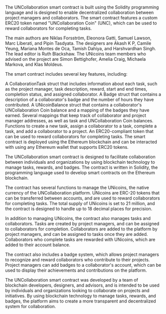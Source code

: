 The UNCollaboration smart contract is built using the Solidity programming language and is designed to enable decentralized collaboration between project managers and collaborators. The smart contract features a custom ERC20 token named "UNCollaboration Coin" (UNC), which can be used to reward collaborators for completing tasks.

The main authors are Niklas Forsström, Eleonora Gatti, Samuel Lawson, Marc Liberati, and Pipin Tasdyata. The designers are Akash K P, Camile Yeung, Mariana Montes de Oca, Tamish Dahiya, and Harshvardhan Singh. The lead editor is Ruth Blackshaw. The UNicoins team members who advised on the project are Simon Bettighofer, Amelia Craig, Michaela Markova, and Klas Moldeus.

The smart contract includes several key features, including:

A CollaborationTask struct that includes information about each task, such as the project manager, task description, reward, start and end times, completion status, and assigned collaborator.
A Badge struct that contains a description of a collaborator's badge and the number of hours they have contributed.
A UNicoinBalance struct that contains a collaborator's UNCollaboration Coin balance and a mapping of the badges they have earned.
Several mappings that keep track of collaborator and project manager addresses, as well as task and UNCollaboration Coin balances.
Functions to create a new task, assign a collaborator to a task, complete a task, and add a collaborator to a project.
An ERC20-compliant token that can be used to reward collaborators for completing tasks.
The smart contract is deployed using the Ethereum blockchain and can be interacted with using any Ethereum wallet that supports ERC20 tokens.

The UNCollaboration smart contract is designed to facilitate collaboration between individuals and organizations by using blockchain technology to manage tasks, rewards, and badges. The contract is written in Solidity, the programming language used to develop smart contracts on the Ethereum blockchain.

The contract has several functions to manage the UNicoins, the native currency of the UNCollaboration platform. UNicoins are ERC-20 tokens that can be transferred between accounts, and are used to reward collaborators for completing tasks. The total supply of UNicoins is set to 21 million, and the contract is designed to handle up to 18 decimal places for precision.

In addition to managing UNicoins, the contract also manages tasks and collaborators. Tasks are created by project managers, and can be assigned to collaborators for completion. Collaborators are added to the platform by project managers, and can be assigned to tasks once they are added. Collaborators who complete tasks are rewarded with UNicoins, which are added to their account balance.

The contract also includes a badge system, which allows project managers to recognize and reward collaborators who contribute to their projects. Project managers can add badges to a collaborator's account, which can be used to display their achievements and contributions on the platform.

The UNCollaboration smart contract was developed by a team of blockchain developers, designers, and advisors, and is intended to be used by individuals and organizations looking to collaborate on projects and initiatives. By using blockchain technology to manage tasks, rewards, and badges, the platform aims to create a more transparent and decentralized system for collaboration.